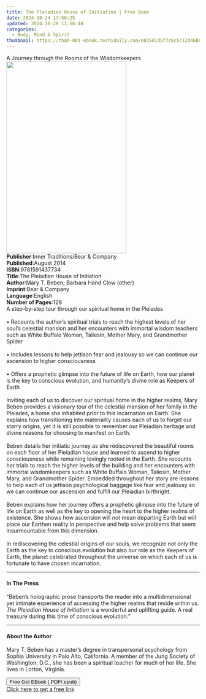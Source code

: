 ```yaml
---
title: The Pleiadian House of Initiation | Free Book
date: 2024-10-24 17:50:25
updated: 2024-10-26 11:56:48
categories:
  - Body, Mind & Spirit
thumbnail: https://thmb-001-ebook.techidaily.com/e83501d5f7c6c5c12d46b0ace1e50fb950c0d92b788483da104fa6225cabdf67.jpg
---
```

<main id="book-container">
  <div class="flex flex-col">
    <div class="book-brief flex-1 py-6 px-4 sm:p-6 md:py-10 md:px-8">
      <!-- brief-->
      <div class="book-brief-main">
        A Journey through the Rooms of the Wisdomkeepers
      </div>
    </div>
    <div
      class="book-meta-info flex-1 grid gap-4 col-start-1 col-end-3 row-start-1 sm:mb-6 sm:grid-cols-4 lg:gap-6 lg:col-start-2 lg:row-end-6 lg:row-span-6 lg:mb-0"
    >
      <div
        class="book-meta-info-left place-content-center mt-4 p-4 text-sm leading-6 col-start-2 col-span-2 dark:text-slate-400"
      >
        <img
          class="w-full h-500 object-cover rounded-lg sm:h-255 sm:col-span-2 lg:col-span-full"
          src="https://img-001-ebook.techidaily.com/19bc10f5f666bdfa99a2ae0535c4e3ea99d8490d70cdb970400202f247c56c8e.jpg"
          alt=""
          width="312"
          height="500"
        />
      </div>
      <div
        class="book-meta-info-right mt-2 col-start-1 row-start-2 col-span-3 self-center"
      >
        <!-- meta data  -->
        <div class="flex flex-col px-4 md:px-8">
          <div class="flex-1">
            <strong>Publisher</strong>:<span class="px-2"
              >Inner Traditions/Bear &amp; Company</span
            >
          </div>
          <div class="flex-1">
            <strong>Published</strong>:<span class="px-2">August 2014</span>
          </div>
          <div class="flex-1">
            <strong>ISBN</strong>:<span class="px-2">9781591437734</span>
          </div>
          <div class="flex-1">
            <strong>Title</strong>:<span class="px-2"
              >The Pleiadian House of Initiation</span
            >
          </div>
          <div class="flex-1">
            <strong>Author</strong>:<span class="px-2"
              >Mary T. Beben; Barbara Hand Clow (other)</span
            >
          </div>
          <div class="flex-1">
            <strong>Imprint</strong>:<span class="px-2"
              >Bear &amp; Company</span
            >
          </div>
          <div class="flex-1">
            <strong>Language</strong>:<span class="px-2">English</span>
          </div>
          <div class="flex-1">
            <strong>Number of Pages</strong>:<span class="px-2">128</span>
          </div>
        </div>
      </div>
    </div>
    <div class="book-description flex-1 py-6 px-4 sm:p-6 md:py-10 md:px-8">
      <div class="book-description-main">
        <div accordion-content="" id="description">
          A step-by-step tour through our spiritual home in the Pleiades <br />
          <br />• Recounts the author’s spiritual trials to reach the highest
          levels of her soul’s celestial mansion and her encounters with
          immortal wisdom teachers such as White Buffalo Woman, Taliesin, Mother
          Mary, and Grandmother Spider <br />
          <br />• Includes lessons to help jettison fear and jealousy so we can
          continue our ascension to higher consciousness <br />
          <br />• Offers a prophetic glimpse into the future of life on Earth,
          how our planet is the key to conscious evolution, and humanity’s
          divine role as Keepers of Earth <br />
          <br />Inviting each of us to discover our spiritual home in the higher
          realms, Mary Beben provides a visionary tour of the celestial mansion
          of her family in the Pleiades, a home she inhabited prior to this
          incarnation on Earth. She explains how transitioning into materiality
          causes each of us to forget our starry origins, yet it is still
          possible to remember our Pleiadian heritage and divine reasons for
          choosing to manifest on Earth. <br />
          <br />Beben details her initiatic journey as she rediscovered the
          beautiful rooms on each floor of her Pleiadian house and learned to
          ascend to higher consciousness while remaining lovingly rooted in the
          Earth. She recounts her trials to reach the higher levels of the
          building and her encounters with immortal wisdomkeepers such as White
          Buffalo Woman, Taliesin, Mother Mary, and Grandmother Spider. Embedded
          throughout her story are lessons to help each of us jettison
          psychological baggage like fear and jealousy so we can continue our
          ascension and fulfill our Pleiadian birthright. <br />
          <br />Beben explains how her journey offers a prophetic glimpse into
          the future of life on Earth as well as the key to opening the heart to
          the higher realms of existence. She shows how ascension will not mean
          departing Earth but will place our Earthen reality in perspective and
          help solve problems that seem insurmountable from this dimension.
          <br />
          <br />In rediscovering the celestial origins of our souls, we
          recognize not only the Earth as the key to conscious evolution but
          also our role as the Keepers of Earth, the planet celebrated
          throughout the universe on which each of us is fortunate to have
          chosen incarnation.
        </div>
        <div class="accordion-fader"></div>
      </div>
    </div>
    <div class="book-excerpts flex-1 py-6 px-4 sm:p-6 md:py-10 md:px-8">
      <!-- excerpts-->
      <div class="book-excerpts-main">
        <hr />
        <h4 class="placeholder placeholder-heading">
          <span>In The Press</span>
        </h4>
        <p>
          “Beben’s holographic prose transports the reader into a
          multidimensional yet intimate experience of accessing the higher
          realms that reside within us.
          <i>The Pleiadian House of Initiation</i> is a wonderful and uplifting
          guide. A real treasure during this time of conscious evolution.”
        </p>
      </div>
    </div>
    <div class="book-about-author flex-1 py-6 px-4 sm:p-6 md:py-10 md:px-8">
      <!-- about author-->
      <div class="book-main-author-main">
        <hr />
        <h4 class="placeholder placeholder-heading">
          <span>About the Author</span>
        </h4>
        <p>
          Mary T. Beben has a master’s degree in transpersonal psychology from
          Sophia University in Palo Alto, California. A member of the Jung
          Society of Washington, D.C., she has been a spiritual teacher for much
          of her life. She lives in Lorton, Virginia.
        </p>
      </div>
    </div>
    <div class="book-free-get flex-1 py-6 px-4 sm:p-6 md:py-10 md:px-8">
      <button
        id="btn-free-get"
        class="bg-blue-500 hover:bg-blue-700 text-white font-bold py-2 px-4 rounded"
      >
        Free Get EBook (.PDF/.epub)
      </button>
      <div id="countdown-display" class="px-2 text-lg mt-2"></div>
      <a
        id="free-link"
        class="hidden bg-blue-500 hover:bg-blue-700 text-white font-bold py-2 px-4 rounded"
        href="https://www.ebooks.com/en-us/book/95782347/the-pleiadian-house-of-initiation/mary-t-beben/"
        target="_blank"
        >Click here to get a free link</a
      >
    </div>
    <script>
      let countdownTime = 0;
      let countdownInterval = null;
      document
        .getElementById('btn-free-get')
        .addEventListener('click', startCountdown);
      function startCountdown() {
        countdownTime = new Date().getTime() + 60000 * 3;
        countdownInterval = setInterval(updateCountdown, 1000);
        document.getElementById('btn-free-get').disabled = true;
        document
          .getElementById('btn-free-get')
          .classList.add('bg-gray-500', 'cursor-not-allowed');
      }
      function updateCountdown() {
        let currentTime = new Date().getTime();
        let timeLeft = countdownTime - currentTime;
        let secondsLeft = Math.floor(timeLeft / 1000);
        document.getElementById('countdown-display').innerHTML =
          `Remaining time: ${secondsLeft} seconds.`;
        if (secondsLeft <= 0) {
          clearInterval(countdownInterval);
          document.getElementById('btn-free-get').classList.add('hidden');
          document.getElementById('free-link').classList.remove('hidden');
          document.getElementById('countdown-display').innerHTML = '';
        }
      }
    </script>
  </div>
</main>
